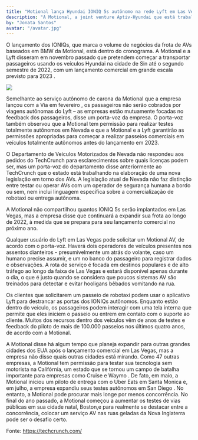 ```yaml
---
title: "Motional lança Hyundai IONIQ 5s autônomo na rede Lyft em Las Vegas"
description: "A Motional, a joint venture Aptiv-Hyundai que está trabalhando para comercializar a tecnologia de direção autônoma, lançou seu novo robotaxi totalmente elétrico baseado em IONIQ 5 para operações de passeio sem motorista na rede Lyft em Las Vegas. A notícia segue anos de colaboração entre as duas empresas em Las Vegas."
by: "Jonata Santos"
avatar: "/avatar.jpg"
---
```


O lançamento dos IONIQs, que marca o volume de negócios da frota de AVs baseados em BMW da Motional, está dentro do cronograma. A Motional e a Lyft disseram em novembro passado que pretendem começar a transportar passageiros usando os veículos Hyundai na cidade de Sin até o segundo semestre de 2022, com um lançamento comercial em grande escala previsto para 2023 .

<img src="https://techcrunch.com/wp-content/uploads/2022/08/Motional_Lyft3.jpg?w=1390&crop=1" />

Semelhante ao serviço autônomo de carona da Motional que a empresa lançou com a Via em fevereiro , os passageiros não serão cobrados por viagens autônomas do Lyft – as empresas estão mutuamente focadas no feedback dos passageiros, disse um porta-voz da empresa. O porta-voz também observou que a Motional tem permissão para realizar testes totalmente autônomos em Nevada e que a Motional e a Lyft garantirão as permissões apropriadas para começar a realizar passeios comerciais em veículos totalmente autônomos antes do lançamento em 2023.

O Departamento de Veículos Motorizados de Nevada não respondeu aos pedidos do TechCrunch para esclarecimentos sobre quais licenças podem ser, mas um porta-voz do departamento disse anteriormente ao TechCrunch que o estado está trabalhando na elaboração de uma nova legislação em torno dos AVs. A legislação atual de Nevada não faz distinção entre testar ou operar AVs com um operador de segurança humana a bordo ou sem, nem inclui linguagem específica sobre a comercialização de robotaxi ou entrega autônoma.

A Motional não compartilhou quantos IONIQ 5s serão implantados em Las Vegas, mas a empresa disse que continuará a expandir sua frota ao longo de 2022, à medida que se prepara para seu lançamento comercial no próximo ano.

Qualquer usuário do Lyft em Las Vegas pode solicitar um Motional AV, de acordo com o porta-voz. Haverá dois operadores de veículos presentes nos assentos dianteiros - presumivelmente um atrás do volante, caso um humano precise assumir, e um no banco do passageiro para registrar dados e observações. A rota de serviço é focada em destinos populares e de alto tráfego ao longo da faixa de Las Vegas e estará disponível apenas durante o dia, o que é justo quando se considera que poucos sistemas AV são treinados para detectar e evitar hooligans bêbados vomitando na rua.

Os clientes que solicitarem um passeio de robotaxi podem usar o aplicativo Lyft para destrancar as portas dos IONIQs autônomos. Enquanto estão dentro do veículo, os passageiros podem interagir com uma tela interna que permite que eles iniciem o passeio ou entrem em contato com o suporte ao cliente. Muitos dos recursos dentro dos veículos vêm de anos de testes e feedback do piloto de mais de 100.000 passeios nos últimos quatro anos, de acordo com a Motional.

A Motional disse há algum tempo que planeja expandir para outras grandes cidades dos EUA após o lançamento comercial em Las Vegas, mas a empresa não disse quais outras cidades está mirando. Como 47 outras empresas, a Motional tem permissão para testar sua tecnologia sem motorista na Califórnia, um estado que se tornou um campo de batalha importante para empresas como Cruise e Waymo . De fato, em maio, a Motional iniciou um piloto de entrega com o Uber Eats em Santa Monica e, em julho, a empresa expandiu seus testes autônomos em San Diego . No entanto, a Motional pode procurar mais longe por menos concorrência. No final do ano passado, a Motional começou a aumentar os testes de vias públicas em sua cidade natal, Boston,e para realmente se destacar entre a concorrência, colocar um serviço AV nas ruas geladas da Nova Inglaterra pode ser o desafio certo.

Fonte: https://techcrunch.com/